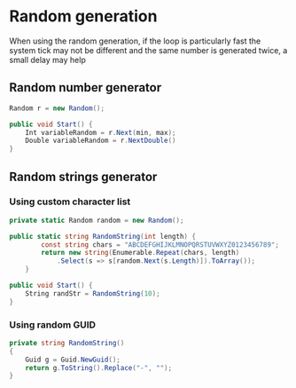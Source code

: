 # Random generation

When using the random generation, if the loop is particularly fast the system tick may not be different and the same number is generated twice, a small delay may help

## Random number generator

```csharp
Random r = new Random();

public void Start() {
	Int variableRandom = r.Next(min, max);
	Double variableRandom = r.NextDouble()
}
```

## Random strings generator

### Using custom character list

```csharp
private static Random random = new Random();

public static string RandomString(int length) {
        const string chars = "ABCDEFGHIJKLMNOPQRSTUVWXYZ0123456789";
        return new string(Enumerable.Repeat(chars, length)
            .Select(s => s[random.Next(s.Length)]).ToArray());
    }

public void Start() {
	String randStr = RandomString(10);
}
```

### Using random GUID

```csharp
private string RandomString()
{
    Guid g = Guid.NewGuid();
    return g.ToString().Replace("-", "");
}
```
